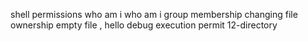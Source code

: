 shell permissions
who am i
who am i
group membership
changing file ownership
empty file , hello
debug execution permit
12-directory
